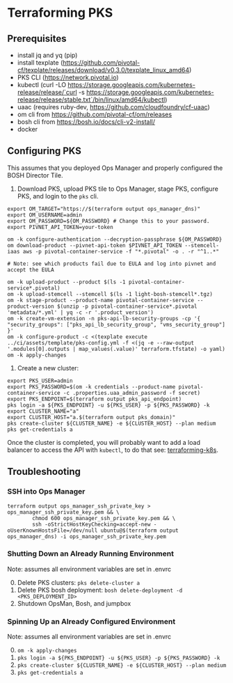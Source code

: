# Terraforming PKS

## Prerequisites
- install jq and yq (pip)
- install texplate (https://github.com/pivotal-cf/texplate/releases/download/v0.3.0/texplate_linux_amd64)
- PKS CLI (https://network.pivotal.io)
- kubectl (curl -LO https://storage.googleapis.com/kubernetes-release/release/`curl -s https://storage.googleapis.com/kubernetes-release/release/stable.txt`/bin/linux/amd64/kubectl)
- uaac (requires ruby-dev, https://github.com/cloudfoundry/cf-uaac)
- om cli from https://github.com/pivotal-cf/om/releases
- bosh cli from https://bosh.io/docs/cli-v2-install/
- docker

## Configuring PKS

This assumes that you deployed Ops Manager and properly configured the BOSH Director Tile.

1. Download PKS, upload PKS tile to Ops Manager, stage PKS, configure PKS, and login to the `pks` cli.

```
export OM_TARGET="https://$(terraform output ops_manager_dns)"
export OM_USERNAME=admin
export OM_PASSWORD=${OM_PASSWORD} # Change this to your password.
export PIVNET_API_TOKEN=your-token

om -k configure-authentication --decryption-passphrase ${OM_PASSWORD}
om download-product --pivnet-api-token $PIVNET_API_TOKEN --stemcell-iaas aws -p pivotal-container-service -f "*.pivotal" -o . -r "^1..*"

# Note: see which products fail due to EULA and log into pivnet and accept the EULA

om -k upload-product --product $(ls -1 pivotal-container-service*.pivotal)
om -k upload-stemcell --stemcell $(ls -1 light-bosh-stemcell*.tgz)
om -k stage-product --product-name pivotal-container-service --product-version $(unzip -p pivotal-container-service*.pivotal 'metadata/*.yml' | yq -c -r '.product_version') 
om -k create-vm-extension -n pks-api-lb-security-groups -cp '{ "security_groups": ["pks_api_lb_security_group", "vms_security_group"] }'
om -k configure-product -c <(texplate execute ../ci/assets/template/pks-config.yml -f <(jq -e --raw-output '.modules[0].outputs | map_values(.value)' terraform.tfstate) -o yaml)
om -k apply-changes
```

1. Create a new cluster:

```
export PKS_USER=admin
export PKS_PASSWORD=$(om -k credentials --product-name pivotal-container-service -c .properties.uaa_admin_password -f secret)
export PKS_ENDPOINT=$(terraform output pks_api_endpoint)
pks login -a ${PKS_ENDPOINT} -u ${PKS_USER} -p ${PKS_PASSWORD} -k
export CLUSTER_NAME="a"
export CLUSTER_HOST="a.$(terraform output pks_domain)"
pks create-cluster ${CLUSTER_NAME} -e ${CLUSTER_HOST} --plan medium
pks get-credentials a
```

Once the cluster is completed, you will probably want to add a load balancer to access the API with `kubectl`, to do that see: [terraforming-k8s](../terraforming-k8s/README.md).

## Troubleshooting

### SSH into Ops Manager

```
terraform output ops_manager_ssh_private_key > ops_manager_ssh_private_key.pem && \
        chmod 600 ops_manager_ssh_private_key.pem && \
        ssh -oStrictHostKeyChecking=accept-new -oUserKnownHostsFile=/dev/null ubuntu@$(terraform output ops_manager_dns) -i ops_manager_ssh_private_key.pem
```

### Shutting Down an Already Running Environment
Note: assumes all environment variables are set in .envrc

0. Delete PKS clusters: `pks delete-cluster a`
0. Delete PKS bosh deployment: `bosh delete-deployment -d <PKS_DEPLOYMENT_ID>`
0. Shutdown OpsMan, Bosh, and jumpbox

### Spinning Up an Already Configured Environment
Note: assumes all environment variables are set in .envrc

0. `om -k apply-changes`
0. `pks login -a ${PKS_ENDPOINT} -u ${PKS_USER} -p ${PKS_PASSWORD} -k`
0. `pks create-cluster ${CLUSTER_NAME} -e ${CLUSTER_HOST} --plan medium`
0. `pks get-credentials a`
